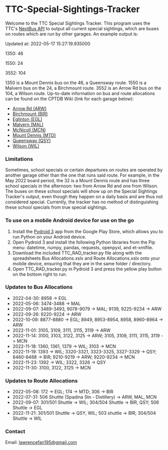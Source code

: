 # TTC-Special-Sightings-Tracker

Welcome to the TTC Special Sightings Tracker. This program uses the TTC's [NextBus API](https://webservices.umoiq.com/service/publicXMLFeed?command=vehicleLocations&a=ttc) to output all current special sightings, which are buses on routes which are run by other garages. An example output is: 

Updated at: 2022-05-17 15:27:19.935000

1350: 46   

1550: 24

3552: 104

1350 is a Mount Dennis bus on the 46, a Queensway route. 1550 is a Malvern bus on the 24, a Birchmount route. 3552 is an Arrow Rd bus on the 104, a Wilson route. Up-to-date information on bus and route allocations can be found on the CPTDB Wiki (link for each garage below): 

* [Arrow Rd (ARW)](https://cptdb.ca/wiki/index.php/Toronto_Transit_Commission_Arrow_Rd._Division)
* [Birchmount (BIR)](https://cptdb.ca/wiki/index.php/Toronto_Transit_Commission_Birchmount_Division)
* [Eglinton (EGL)](https://cptdb.ca/wiki/index.php/Toronto_Transit_Commission_Eglinton_Division)
* [Malvern (MAL)](https://cptdb.ca/wiki/index.php/Toronto_Transit_Commission_Malvern_Division)
* [McNicoll (MCN)](https://cptdb.ca/wiki/index.php/Toronto_Transit_Commission_McNicoll_Division)
* [Mount Dennis (MTD)](https://cptdb.ca/wiki/index.php/Toronto_Transit_Commission_Mount_Dennis_Division)
* [Queensway (QSY)](https://cptdb.ca/wiki/index.php/Toronto_Transit_Commission_Queensway_Division)
* [Wilson (WIL)](https://cptdb.ca/wiki/index.php/Toronto_Transit_Commission_Wilson_Division)

### Limitations

Sometimes, school specials or certain departures on routes are operated by another garage other than the one that runs said route. For example, in the May 2022 board period, the 32 is a Mount Dennis route and has three school specials in the afternoon: two from Arrow Rd and one from Wilson. The buses on these school specials will show up on the Special Sightings Tracker's output, even though they happen on a daily basis and are thus not considered special. Currently, the tracker has no method of distinguishing these school specials from true special sightings. 

### To use on a mobile Android device for use on the go 

1. Install the [Pydroid 3](https://play.google.com/store/apps/details?id=ru.iiec.pydroid3) app from the Google Play Store, which allows you to run Python on your Android device. 
2. Open Pydroid 3 and install the following Python libraries from the Pip menu: datetime, numpy, pandas, requests, openpyxl, and et-xmlfile. 
3. Download the included TTC_RAD_tracker.py file along with the spreadsheets Bus Allocations.xslx and Route Allocations.xslx onto your mobile device, ensuring that they are in the same folder / directory. 
4. Open TTC_RAD_tracker.py in Pydroid 3 and press the yellow play button on the bottom right to run. 

### Updates to Bus Allocations

* 2022-04-30: 8958 -> EGL
* 2022-05-06: 3474-3488 -> MAL
* 2022-09-07: 3489-3493, 9078-9079 -> MAL; 9139, 9225-9234 -> ARW
* 2022-09-26: 9220-9224 -> ARW
* 2022-10-09: 8877-8880 -> EGL; 8949, 8953-8954, 8958, 8960-8964 -> ARW
* 2022-11-01: 3105, 3109, 3111, 3115, 3119 -> ARW 
* 2022-11-14: 3100, 3103, 3122, 3125 -> ARW; 3105, 3109, 3111, 3115, 3119 -> MCN
* 2022-11-18: 1360, 1361, 1379 -> WIL; 3103 -> MCN
* 2022-11-19: 1393 -> WIL; 3320-3321, 3323-3325, 3327-3329 -> QSY; 8460-8468 -> BIR; 9210-9219 -> ARW; 9220-9234 -> MCN 
* 2022-11-23: 1392 -> WIL; 3322, 3326 -> QSY
* 2022-11-30: 3100, 3122, 3125 -> MCN

### Updates to Route Allocations
* 2022-05-08: 172 -> EGL; 174 -> MTD; 306 -> BIR
* 2022-07-31: 506 Shuttle (Spadina Stn - Distillery) -> ARW, MAL, MCN
* 2022-09-07: 301/501 Shuttle -> WIL; 304/504 Shuttle -> BIR, QSY; 506 Shuttle -> EGL
* 2022-11-21: 301/501 Shuttle -> QSY, WIL; 503 shuttle -> BIR; 304/504 Shuttle -> WIL

### Contact
Email: lawrencefan195@gmail.com
